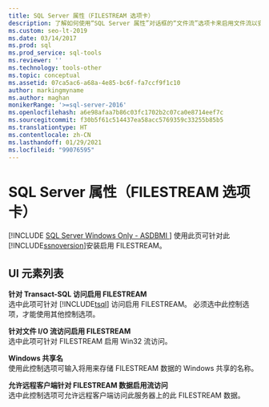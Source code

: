 ```yaml
---
title: SQL Server 属性（FILESTREAM 选项卡）
description: 了解如何使用“SQL Server 属性”对话框的“文件流”选项卡来启用文件流以安装 SQL Server 2019。
ms.custom: seo-lt-2019
ms.date: 03/14/2017
ms.prod: sql
ms.prod_service: sql-tools
ms.reviewer: ''
ms.technology: tools-other
ms.topic: conceptual
ms.assetid: 07ca5ac6-a68a-4e85-bc6f-fa7ccf9f1c10
author: markingmyname
ms.author: maghan
monikerRange: '>=sql-server-2016'
ms.openlocfilehash: a6e98afaa7b86c03fc1702b2c07ca0e8714eef7c
ms.sourcegitcommit: f30b5f61c514437ea58acc5769359c33255b85b5
ms.translationtype: HT
ms.contentlocale: zh-CN
ms.lasthandoff: 01/29/2021
ms.locfileid: "99076595"
---
```

# <a name="sql-server-properties-filestream-tab"></a>SQL Server 属性（FILESTREAM 选项卡）
[!INCLUDE [SQL Server Windows Only - ASDBMI ](../../includes/applies-to-version/sql-windows-only-asdbmi.md)]
  使用此页可针对此 [!INCLUDE[ssnoversion](../../includes/ssnoversion-md.md)]安装启用 FILESTREAM。  
  
## <a name="ui-element-list"></a>UI 元素列表  
 **针对 Transact-SQL 访问启用 FILESTREAM**  
 选中此项可针对 [!INCLUDE[tsql](../../includes/tsql-md.md)] 访问启用 FILESTREAM。 必须选中此控制选项，才能使用其他控制选项。  
  
 **针对文件 I/O 流访问启用 FILESTREAM**  
 选中此项可针对 FILESTREAM 启用 Win32 流访问。  
  
 **Windows 共享名**  
 使用此控制选项可输入将用来存储 FILESTREAM 数据的 Windows 共享的名称。  
  
 **允许远程客户端针对 FILESTREAM 数据启用流访问**  
 选中此控制选项可允许远程客户端访问此服务器上的此 FILESTREAM 数据。  
  
  
